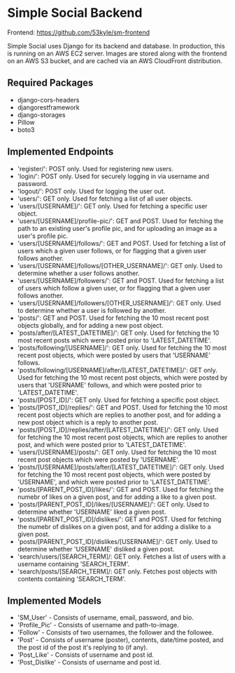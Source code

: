 # Simple Social Backend

Frontend: https://github.com/53kyle/sm-frontend

Simple Social uses Django for its backend and database. In production, this is running on an AWS EC2 server. Images are stored along with the frontend on an AWS S3 bucket, and are cached via an AWS CloudFront distribution.

## Required Packages
- django-cors-headers
- djangorestframework
- django-storages
- Pillow
- boto3

## Implemented Endpoints
- 'register/': POST only. Used for registering new users.
- 'login/': POST only. Used for securely logging in via username and password.
- 'logout/': POST only. Used for logging the user out.
- 'users/': GET only. Used for fetching a list of all user objects.
- 'users/[USERNAME]/': GET only. Used for fetching a specific user object.
- 'users/[USERNAME]/profile-pic/': GET and POST. Used for fetching the path to an existing user's profile pic, and for uploading an image as a user's profile pic.
- 'users/[USERNAME]/follows/': GET and POST. Used for fetching a list of users which a given user follows, or for flagging that a given user follows another.
- 'users/[USERNAME]/follows/[OTHER_USERNAME]/': GET only. Used to determine whether a user follows another.
- 'users/[USERNAME]/followers/': GET and POST. Used for fetching a list of users which follow a given user, or for flagging that a given user follows another.
- 'users/[USERNAME]/followers/[OTHER_USERNAME]/': GET only. Used to determine whether a user is followed by another.
- 'posts/': GET and POST. Used for fetching the 10 most recent post objects globally, and for adding a new post object.
- 'posts/after/[LATEST_DATETIME]/': GET only. Used for fetching the 10 most recent posts which were posted prior to 'LATEST_DATETIME'.
- 'posts/following/[USERNAME]/': GET only. Used for fetching the 10 most recent post objects, which were posted by users that 'USERNAME' follows.
- 'posts/following/[USERNAME]/after/[LATEST_DATETIME]/': GET only. Used for fetching the 10 most recent post objects, which were posted by users that 'USERNAME' follows, and which were posted prior to 'LATEST_DATETIME'.
- 'posts/[POST_ID]/': GET only. Used for fetching a specific post object.
- 'posts/[POST_ID]/replies/': GET and POST. Used for fetching the 10 most recent post objects which are replies to another post, and for adding a new post object which is a reply to another post.
- 'posts/[POST_ID]/replies/after/[LATEST_DATETIME]/': GET only. Used for fetching the 10 most recent post objects, which are replies to another post, and which were posted prior to 'LATEST_DATETIME'.
- 'users/[USERNAME]/posts/': GET only. Used for fetching the 10 most recent post objects which were posted by 'USERNAME'.
- 'posts/[USERNAME]/posts/after/[LATEST_DATETIME]/': GET only. Used for fetching the 10 most recent post objects, which were posted by 'USERNAME', and which were posted prior to 'LATEST_DATETIME'.
- 'posts/[PARENT_POST_ID]/likes/': GET and POST. Used for fetching the numebr of likes on a given post, and for adding a like to a given post.
- 'posts/[PARENT_POST_ID]/likes/[USERNAME]/': GET only. Used to determine whether 'USERNAME' liked a given post.
- 'posts/[PARENT_POST_ID]/dislikes/': GET and POST. Used for fetching the numebr of dislikes on a given post, and for adding a dislike to a given post.
- 'posts/[PARENT_POST_ID]/dislikes/[USERNAME]/': GET only. Used to determine whether 'USERNAME' disliked a given post.
- 'search/users/[SEARCH_TERM]/: GET only. Fetches a list of users with a username containing 'SEARCH_TERM'.
- 'search/posts/[SEARCH_TERM]/: GET only. Fetches post objects with contents containing 'SEARCH_TERM'.

## Implemented Models
- 'SM_User' - Consists of username, email, password, and bio.
- 'Profile_Pic' - Consists of username and path-to-image.
- 'Follow' - Consists of two usernames, the follower and the followee.
- 'Post' - Consists of username (poster), contents, date/time posted, and the post id of the post it's replying to (if any).
- 'Post_Like' - Consists of username and post id.
- 'Post_Dislike' - Consists of username and post id.
